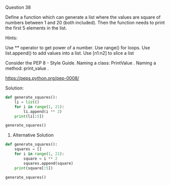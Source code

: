 Question 38


Define a function which can generate a list where the values are square of numbers between 1 and 20 (both included). 
Then the function needs to print the first 5 elements in the list.

Hints:

Use ** operator to get power of a number. Use range() for loops. Use list.append() to add values into a list. Use [n1:n2] to slice a list

Consider the PEP 8 - Style Guide. Naming a class: PrintValue . Naming a method: print_value .

https://peps.python.org/pep-0008/

Solution:

```python
def generate_squares():
    li = list()
    for i in range(1, 21):
        li.append(i ** 2)
    print(li[:5])

generate_squares()
```

1. Alternative Solution

```python
def generate_squares():
    squares = []
    for i in range(1, 21):
        square = i ** 2
        squares.append(square)
    print(square[:5])

generate_squares()
```
